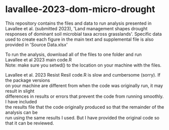 # lavallee-2023-dom-micro-drought  
This repository contains the files and data to run analysis presented in   
Lavallee et al. (submitted 2023), 'Land management shapes drought responses of dominant soil microbial taxa across grasslands'. Specific data used to create each figure in the main text and supplemental file is also provided in 'Source Data.xlsx'

To run the analysis, download all of the files to one folder and run  
Lavallee et al 2023 main code.R  
Note: make sure you setwd() to the location on your machine with the files.  

Lavallee et al. 2023 Resist Resil code.R is slow and cumbersome (sorry). If the package versions  
on your machine are different from when the code was originally run, it may result in slight  
differences in results or errors that prevent the code from running smoothly. I have included  
the results file that the code originally produced so that the remainder of the analysis can be  
run using the same results I used. But I have provided the original code so that it can be reviewed.
